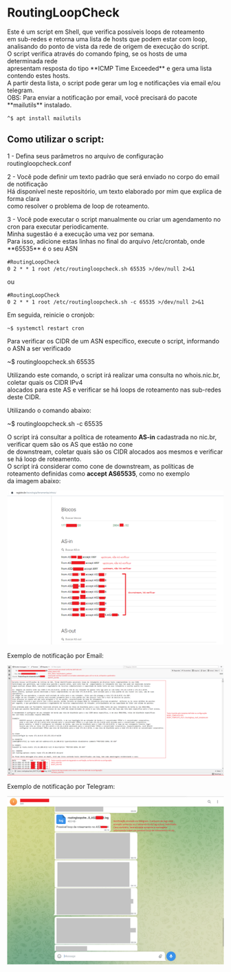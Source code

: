 <h1> RoutingLoopCheck</h1>
<p>
    Este é um script em Shell, que verifica possíveis loops de roteamento</br>
em sub-redes e retorna uma lista de hosts que podem estar com loop,</br>
analisando do ponto de vista da rede de origem de execução do script.</br>
O script verifica através do comando fping, se os hosts de uma determinada rede</br>
apresentam resposta do tipo **ICMP Time Exceeded** e gera uma lista contendo estes hosts.</br>
A partir desta lista, o script pode gerar um log e notificações via email e/ou telegram.</br>
OBS: Para enviar a notificação por email, você precisará do pacote **mailutils** instalado.
</p>

    ^$ apt install mailutils
 
<h2>Como utilizar o script:</h2>
<p>1 - Defina seus parâmetros no arquivo de configuração routingloopcheck.conf</p>

<p>2 - Você pode definir um texto padrão que será enviado no corpo do email de notificação</br>
    Há disponível neste repositório, um texto elaborado por mim que explica de forma clara</br>
    como resolver o problema de loop de roteamento.</p>
<p>3 - Você pode executar o script manualmente ou criar um agendamento no cron para executar periodicamente.</br>
    Minha sugestão é a execução uma vez por semana.</br>
    Para isso, adicione estas linhas no final do arquivo /etc/crontab, onde **65535** é o seu ASN</p>
    
    #RoutingLoopCheck
    0 2 * * 1 root /etc/routingloopcheck.sh 65535 >/dev/null 2>&1
    
<p>ou</p>    

    #RoutingLoopCheck
    0 2 * * 1 root /etc/routingloopcheck.sh -c 65535 >/dev/null 2>&1
    
</p>Em seguida, reinicie o cronjob:</p>
    
    ~$ systemctl restart cron
   
 <p>Para verificar os CIDR de um ASN específico, execute o script, informando o ASN a ser verificado</p>
 
 ~$ routingloopcheck.sh 65535
 
 <p>Utilizando este comando, o script irá realizar uma consulta no whois.nic.br, coletar quais os CIDR IPv4</br>
 alocados para este AS e verificar se há loops de roteamento nas sub-redes deste CIDR.</p>

Utilizando o comando abaixo:

~$ routingloopcheck.sh -c 65535

O script irá consultar a política de roteamento **AS-in** cadastrada no nic.br, verificar quem são os AS que estão no cone</br>
de downstream, coletar quais são os CIDR alocados aos mesmos e verificar se há loop de roteamento.</br>
O script irá considerar como cone de downstream, as políticas de roteamento definidas como **accept AS65535**, como no exemplo</br>
da imagem abaixo:

![Alt text](./screenshots/routingloop_whois.png?raw=true )

<p>Exemplo de notificação por Email:</p>

![Alt text](./screenshots/routingloop_email.png?raw=true )

<p>Exemplo de notificação por Telegram:</p>

![Alt text](./screenshots/routingloop_telegram.png?raw=true )

